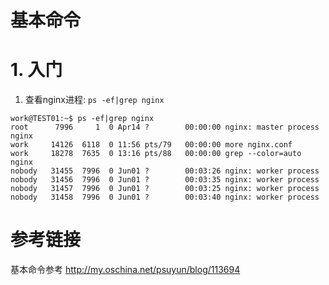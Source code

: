 # 基本命令

# 1. 入门

1. 查看nginx进程: `ps -ef|grep nginx`

  ```shell
  work@TEST01:~$ ps -ef|grep nginx
root      7996     1  0 Apr14 ?        00:00:00 nginx: master process nginx
work     14126  6118  0 11:56 pts/79   00:00:00 more nginx.conf
work     18278  7635  0 13:16 pts/88   00:00:00 grep --color=auto nginx
nobody   31455  7996  0 Jun01 ?        00:03:26 nginx: worker process
nobody   31456  7996  0 Jun01 ?        00:03:35 nginx: worker process
nobody   31457  7996  0 Jun01 ?        00:03:25 nginx: worker process
nobody   31458  7996  0 Jun01 ?        00:03:40 nginx: worker process
  ```

# 参考链接

基本命令参考 <http://my.oschina.net/psuyun/blog/113694>